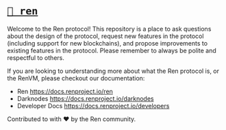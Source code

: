 # [`📃 ren`](https://renproject.io)

Welcome to the Ren protocol! This repository is a place to ask questions about the design of the protocol, request new features in the protocol (including support for new blockchains), and propose improvements to existing features in the protocol. Please remember to always be polite and respectful to others.

If you are looking to understanding more about what the Ren protocol is, or the RenVM, please checkout our documentation:

- Ren https://docs.renproject.io/ren
- Darknodes https://docs.renproject.io/darknodes
- Developer Docs https://docs.renproject.io/developers

Contributed to with ♥ by the Ren community.

